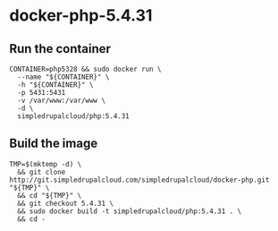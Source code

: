 docker-php-5.4.31
=================

Run the container
-----------------

    CONTAINER=php5328 && sudo docker run \
      --name "${CONTAINER}" \
      -h "${CONTAINER}" \
      -p 5431:5431
      -v /var/www:/var/www \
      -d \
      simpledrupalcloud/php:5.4.31

Build the image
---------------

    TMP=$(mktemp -d) \
      && git clone http://git.simpledrupalcloud.com/simpledrupalcloud/docker-php.git "${TMP}" \
      && cd "${TMP}" \
      && git checkout 5.4.31 \
      && sudo docker build -t simpledrupalcloud/php:5.4.31 . \
      && cd -
